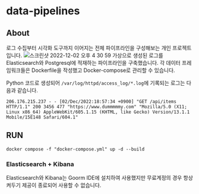 # data-pipelines

## About
로그 수집부터 시각화 도구까지 이어지는 전체 파이프라인을 구성해보는 개인 프로젝트입니다.
![스크린샷 2022-12-02 오후 4 30 59](https://user-images.githubusercontent.com/50171632/205239615-69152b4b-112b-492e-ae90-ef752b436f6b.png)
가상으로 생성된 로그를 Elasticsearch와 Postgresql에 적재하는 파이프라인을 구축했습니다. 각 데이터 프레임워크들은 Dockerfile을 작성했고 Docker-compose로 관리할 수 있습니다.

Python 코드로 생성되어 `/var/log/httpd/access_log/*.log`에 기록되는 로그는 다음과 같습니다.
```
206.176.215.237 - - [02/Dec/2022:18:57:34 +0900] "GET /api/items HTTP/1.1" 200 3456 477 "https://www.dummmmmy.com" "Mozilla/5.0 (X11; Linux x86_64) AppleWebKit/605.1.15 (KHTML, like Gecko) Version/13.1.1 Mobile/15E148 Safari/604.1"
```

## RUN
```
docker compose -f "docker-compose.yml" up -d --build 
```

### Elasticsearch + Kibana
Elasticsearch와 Kibana는 Goorm IDE에 설치하여 사용했지만 무료계정의 경우 항상 켜두기 제공이 종료되어 사용할 수 없습니다.